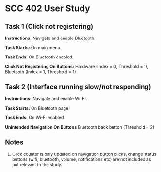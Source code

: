# SCC 402 User Study
## Task 1 (Click not registering)
**Instructions:** Navigate and enable Bluetooth. 

**Task Starts:** On main menu.

**Task Ends:** On Bluetooth enabled.

**Click Not Registering On Buttons:** Hardware (Index = 0, Threshold = 1), Bluetooth (Index = 1, Threshold = 1)

## Task 2 (Interface running slow/not responding)
**Instructions:** Navigate and enable Wi-FI.

**Task Starts:** On Bluetooth page.

**Task Ends:** On Wi-Fi enabled.

**Unintended Navigation On Buttons** Bluetooth back button (Threshold = 2)


## Notes
1. Click counter is only updated on navigation button clicks, change status buttons (wifi, bluetooth, volume, notifications etc) are not included as not relevant to the study.